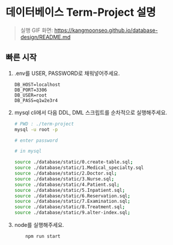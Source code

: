 # 데이터베이스 Term-Project 설명
> 실행 GIF 화면: 
> https://kangmoonseo.github.io/database-design/README.md

## 빠른 시작
1. .env를 USER, PASSWORD로 채워넣어주세요.
    ```env
    DB_HOST=localhost
    DB_PORT=3306
    DB_USER=root
    DB_PASS=q1w2e3r4
    ```
2. mysql cli에서 다음 DDL, DML 스크립트를 순차적으로 실행해주세요. 
    ```bash
    # PWD : ./term-project 
    mysql -u root -p

    # enter password
    ```
    ```bash
    # in mysql

    source ./database/static/0.create-table.sql;
    source ./database/static/1.Medical_specialty.sql
    source ./database/static/2.Doctor.sql;
    source ./database/static/3.Nurse.sql;
    source ./database/static/4.Patient.sql;
    source ./database/static/5.Inpatient.sql;
    source ./database/static/6.Reservation.sql;
    source ./database/static/7.Examination.sql;
    source ./database/static/8.Treatment.sql;
    source ./database/static/9.alter-index.sql;
    ```
3. node를 실행해주세요.
    ```
        npm run start
    ```